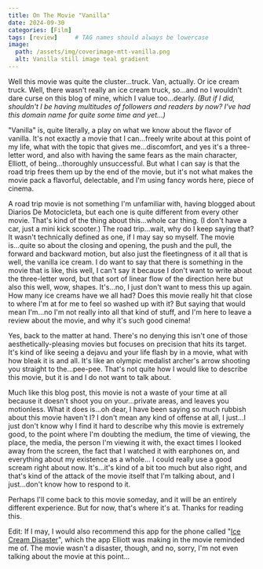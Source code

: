 ```yaml
---
title: On The Movie "Vanilla"
date: 2024-09-30
categories: [Film]
tags: [review]     # TAG names should always be lowercase
image:
  path: /assets/img/coverimage-mtt-vanilla.png
  alt: Vanilla still image teal gradient
---
```


Well this movie was quite the cluster...truck. Van, actually. Or ice cream truck. Well, there wasn't really an ice cream truck, so...and no I wouldn't dare curse on this blog of mine, which I value too...dearly. *(But if I did, shouldn't I be having multitudes of followers and readers by now? I've had this domain name for quite some time and yet...)*

"Vanilla" is, quite literally, a play on what we know about the flavor of vanilla. It's not exactly a movie that I can...freely write about at this point of my life, what with the topic that gives me...discomfort, and yes it's a three-letter word, and also with having the same fears as the main character, Elliott, of being...thoroughly unsuccessful. But what I can say is that the road trip frees them up by the end of the movie, but it's not what makes the movie pack a flavorful, delectable, and I'm using fancy words here, piece of cinema.

A road trip movie is not something I'm unfamiliar with, having blogged about Diarios De Motocicleta, but each one is quite different from every other movie. That's kind of the thing about this...whole car thing. (I don't have a car, just a mini kick scooter.) The road trip...wait, why do I keep saying that? It wasn't technically defined as one, if I may say so myself. The movie is...quite so about the closing and opening, the push and the pull, the forward and backward motion, but also just the fleetingness of it all that is well, the vanilla ice cream. I do want to say that there is something in the movie that is like, this well, I can't say it because I don't want to write about the three-letter word, but that sort of linear flow of the direction here but also this well, wow, shapes. It's...no, I just don't want to mess this up again. How many ice creams have we all had? Does this movie really hit that close to where I'm at for me to feel so washed up with it? But saying that would mean I'm...no I'm not really into all that kind of stuff, and I'm here to leave a review about the movie, and why it's such good cinema!

Yes, back to the matter at hand. There's no denying this isn't one of those aesthetically-pleasing movies but focuses on precision that hits its target. It's kind of like seeing a dejavu and your life flash by in a movie, what with how bleak it is and all. It's like an olympic medalist archer's arrow shooting you straight to the...pee-pee. That's not quite how I would like to describe this movie, but it is and I do not want to talk about.

Much like this blog post, this movie is not a waste of your time at all because it doesn't shoot you on your...private areas, and leaves you motionless. What it does is...oh dear, I have been saying so much rubbish about this movie haven't I? I don't mean any kind of offense at all, I just...I just don't know why I find it hard to describe why this movie is extremely good, to the point where I'm doubting the medium, the time of viewing, the place, the media, the person I'm viewing it with, the exact times I looked away from the screen, the fact that I watched it with earphones on, and everything about my existence as a whole... I could really use a good scream right about now. It's...it's kind of a bit too much but also right, and that's kind of the attack of the movie itself that I'm talking about, and I just...don't know how to respond to it.

Perhaps I'll come back to this movie someday, and it will be an entirely different experience. But for now, that's where it's at. Thanks for reading this.

Edit: If I may, I would also recommend this app for the phone called "[Ice Cream Disaster](https://icecreamdisaster.com/)", which the app Elliott was making in the movie reminded me of. The movie wasn't a disaster, though, and no, sorry, I'm not even talking about the movie at this point...